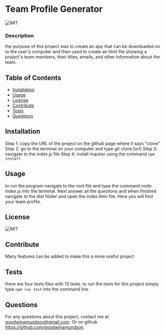# Team Profile Generator

  ![MIT](https://img.shields.io/badge/MIT-license-green)

  ### Description 
  the purpose of this project was to create an app that can be downloaded on to the user's computer and then used to create an html file showing a project's team members, their titles, emails, and other information about the team. 


  ## Table of Contents
  * [Installation](#installation)
  * [Usage](#usage)
  * [License](#license)
  * [Contribute](#contribute)
  * [Tests](#tests)
  * [Questions](#questions)
  
  
  ## Installation 
  Step 1: copy the URL of the project on the github page where it says "clone"  Step 2: go to the terminal on your computer and type git clone [url] Step 3: navigate to the index.js file Step 4: install inquirer using the command ```npm install```


  ## Usage 
  to run the program navigate to the root file and type the command node index.js into the terminal. Next answer all the questions and when finished navigate to the dist folder and open the index.html file. Here you will find your team profile.


  ## License 
  ![MIT](https://img.shields.io/badge/MIT-license-green) 


  ## Contribute
  Many features can be added to make this a more useful project


  ## Tests
  there are four tests files with 13 tests. to run the tests for this project simply type ```npm run test``` into the command line


  ## Questions
  For any questions about this project, contact me at goodwinamundson@gmail.com. Or on github https://github.com/goodwinamundson.
